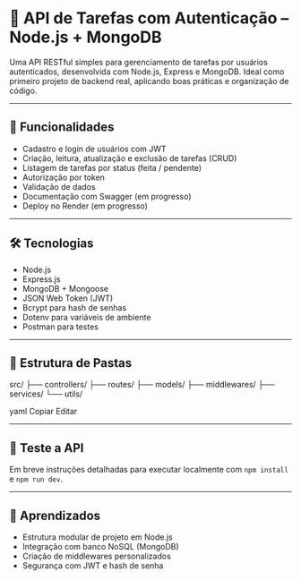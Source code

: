 # 📌 API de Tarefas com Autenticação – Node.js + MongoDB

Uma API RESTful simples para gerenciamento de tarefas por usuários autenticados, desenvolvida com Node.js, Express e MongoDB. Ideal como primeiro projeto de backend real, aplicando boas práticas e organização de código.

---

## 🚀 Funcionalidades

- Cadastro e login de usuários com JWT
- Criação, leitura, atualização e exclusão de tarefas (CRUD)
- Listagem de tarefas por status (feita / pendente)
- Autorização por token
- Validação de dados
- Documentação com Swagger (em progresso)
- Deploy no Render (em progresso)

---

## 🛠️ Tecnologias

- Node.js
- Express.js
- MongoDB + Mongoose
- JSON Web Token (JWT)
- Bcrypt para hash de senhas
- Dotenv para variáveis de ambiente
- Postman para testes

---

## 📁 Estrutura de Pastas

src/
├── controllers/
├── routes/
├── models/
├── middlewares/
├── services/
└── utils/

yaml
Copiar
Editar

---

## 🧪 Teste a API

Em breve instruções detalhadas para executar localmente com `npm install` e `npm run dev`.

---

## 🧠 Aprendizados

- Estrutura modular de projeto em Node.js
- Integração com banco NoSQL (MongoDB)
- Criação de middlewares personalizados
- Segurança com JWT e hash de senha
